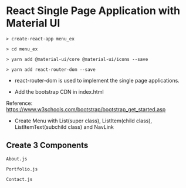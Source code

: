 # React Single Page Application with Material UI

    > create-react-app menu_ex

    > cd menu_ex

    > yarn add @material-ui/core @material-ui/icons --save

    > yarn add react-router-dom --save

- react-router-dom is used to implement the single page applications.

- Add the bootstrap CDN in index.html

Reference: https://www.w3schools.com/bootstrap/bootstrap_get_started.asp

- Create Menu with List(super class), ListItem(child class), ListItemText(subchild class) and NavLink

## Create 3 Components

    About.js

    Portfolio.js

    Contact.js
